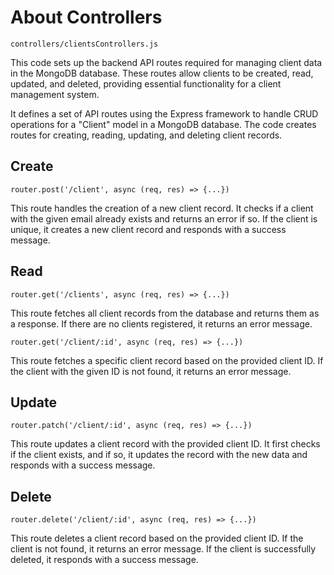 # About  Controllers
   
  `controllers/clientsControllers.js`
  
This code sets up the backend API routes required for managing client data in the MongoDB database. These routes allow clients to be created, read, updated, and deleted, providing essential functionality for a client management system.

It defines a set of API routes using the Express framework to handle CRUD operations for a "Client" model in a MongoDB database. The code creates routes for creating, reading, updating, and deleting client records.

## Create

`router.post('/client', async (req, res) => {...})` 
    
 This route handles the creation of a new client record. It checks if a client with the given email already exists and returns an error if so. If the client is unique, it creates a new client record and responds with a success message.

 ## Read

`router.get('/clients', async (req, res) => {...})` 
 
  This route fetches all client records from the database and returns them as a response. If there are no clients registered, it returns an error message.

`router.get('/client/:id', async (req, res) => {...})` 
  
 This route fetches a specific client record based on the provided client ID. If the client with the given ID is not found, it returns an error message.

## Update 
 
`router.patch('/client/:id', async (req, res) => {...})` 
 
This route updates a client record with the provided client ID. It first checks if the client exists, and if so, it updates the record with the new data and responds with a success message.


## Delete 
  
`router.delete('/client/:id', async (req, res) => {...})` 

 This route deletes a client record based on the provided client ID. If the client is not found, it returns an error message. If the client is successfully deleted, it responds with a success message.
  